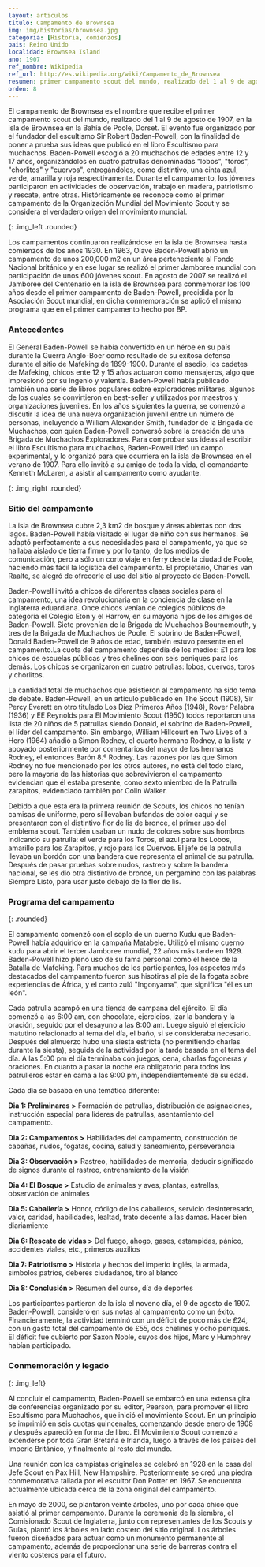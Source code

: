 ```yaml
---
layout: articulos
titulo: Campamento de Brownsea
img: img/historias/brownsea.jpg
categoria: [Historia, comienzos]
pais: Reino Unido
localidad: Brownsea Island
ano: 1907
ref_nombre: Wikipedia
ref_url: http://es.wikipedia.org/wiki/Campamento_de_Brownsea
resumen: primer campamento scout del mundo, realizado del 1 al 9 de agosto de 1907, en la isla de Brownsea en la Bahía de Poole, Dorset.
orden: 8
---
```

El campamento de Brownsea es el nombre que recibe el primer campamento scout del mundo, realizado del 1 al 9 de agosto de 1907, en la isla de Brownsea en la Bahía de Poole, Dorset. El evento fue organizado por el fundador del escultismo Sir Robert Baden-Powell, con la finalidad de poner a prueba sus ideas que publicó en el libro Escultismo para muchachos. Baden-Powell escogió a 20 muchachos de edades entre 12 y 17 años, organizándolos en cuatro patrullas denominadas "lobos", "toros", "chorlitos" y "cuervos", entregándoles, como distintivo, una cinta azul, verde, amarilla y roja respectivamente. Durante el campamento, los jóvenes participaron en actividades de observación, trabajo en madera, patriotismo y rescate, entre otras. Históricamente se reconoce como el primer campamento de la Organización Mundial del Movimiento Scout y se considera el verdadero origen del movimiento mundial.

<amp-img src="{{site.baseurl}}/img/historias/brownsea1.jpg" width="372" height="269" alt="imagen del lugar del campamento" layout="fixed"></amp-img>
{: .img_left .rounded}

Los campamentos continuaron realizándose en la isla de Brownsea hasta comienzos de los años 1930. En 1963, Olave Baden-Powell abrió un campamento de unos 200,000 m2 en un área perteneciente al Fondo Nacional británico y en ese lugar se realizó el primer Jamboree mundial con participación de unos 600 jóvenes scout. En agosto de 2007 se realizó el Jamboree del Centenario en la isla de Brownsea para conmemorar los 100 años desde el primer campamento de Baden-Powell, precidida por la Asociación Scout mundial, en dicha conmemoración se aplicó el mismo programa que en el primer campamento hecho por BP.

### Antecedentes

El General Baden-Powell se había convertido en un héroe en su país durante la Guerra Anglo-Boer como resultado de su exitosa defensa durante el sitio de Mafeking de 1899-1900. Durante el asedio, los cadetes de Mafeking, chicos ente 12 y 15 años actuaron como mensajeros, algo que impresionó por su ingenio y valentía. Baden-Powell había publicado también una serie de libros populares sobre exploradores militares, algunos de los cuales se convirtieron en best-seller y utilizados por maestros y organizaciones juveniles. En los años siguientes la guerra, se comenzó a discutir la idea de una nueva organización juvenil entre un número de personas, incluyendo a William Alexander Smith, fundador de la Brigada de Muchachos, con quien Baden-Powell conversó sobre la creación de una Brigada de Muchachos Exploradores. Para comprobar sus ideas al escribir el libro Escultismo para muchachos, Baden-Powell ideó un campo experimental, y lo organizó para que ocurriera en la isla de Brownsea en el verano de 1907. Para ello invitó a su amigo de toda la vida, el comandante Kenneth McLaren, a asistir al campamento como ayudante.

<amp-img src="{{site.baseurl}}/img/historias/brownsea2.jpg" width="344" height="227" alt="Actividades en el primer campamento Scout" layout="fixed"></amp-img>
{: .img_right .rounded}

### Sitio del campamento

La isla de Brownsea cubre 2,3 km2 de bosque y áreas abiertas con dos lagos. Baden-Powell había visitado el lugar de niño con sus hermanos. Se adaptó perfectamente a sus necesidades para el campamento, ya que se hallaba aislado de tierra firme y por lo tanto, de los medios de comunicación, pero a sólo un corto viaje en ferry desde la ciudad de Poole, haciendo más fácil la logística del campamento. El propietario, Charles van Raalte, se alegró de ofrecerle el uso del sitio al proyecto de Baden-Powell.

Baden-Powell invitó a chicos de diferentes clases sociales para el campamento, una idea revolucionaria en la conciencia de clase en la Inglaterra eduardiana. Once chicos venían de colegios públicos de categoría el Colegio Eton y el Harrow, en su mayoría hijos de los amigos de Baden-Powell. Siete provenían de la Brigada de Muchachos Bournemouth, y tres de la Brigada de Muchachos de Poole. El sobrino de Baden-Powell, Donald Baden-Powell de 9 años de edad, también estuvo presente en el campamento.La cuota del campamento dependía de los medios: £1 para los chicos de escuelas públicas y tres chelines con seis peniques para los demás. Los chicos se organizaron en cuatro patrullas: lobos, cuervos, toros y chorlitos.

La cantidad total de muchachos que asistieron al campamento ha sido tema de debate. Baden-Powell, en un artículo publicado en The Scout (1908), Sir Percy Everett en otro titulado Los Diez Primeros Años (1948), Rover Palabra (1936) y EE Reynolds para El Movimiento Scout (1950) todos reportaron una lista de 20 niños de 5 patrullas siendo Donald, el sobrino de Baden-Powell, el líder del campamento. Sin embargo, William Hillcourt en Two Lives of a Hero (1964) añadió a Simon Rodney, el cuarto hermano Rodney, a la lista y apoyado posteriormente por comentarios del mayor de los hermanos Rodney, el entonces Barón 8.º Rodney. Las razones por las que Simon Rodney no fue mencionado por los otros autores, no está del todo claro, pero la mayoría de las historias que sobrevivieron el campamento evidencian que él estaba presente, como sexto miembro de la Patrulla zarapitos, evidenciado también por Colin Walker.

Debido a que esta era la primera reunión de Scouts, los chicos no tenían camisas de uniforme, pero sí llevaban bufandas de color caqui y se presentaron con el distintivo flor de lis de bronce, el primer uso del emblema scout. También usaban un nudo de colores sobre sus hombros indicando su patrulla: el verde para los Toros, el azul para los Lobos, amarillo para los Zarapitos, y rojo para los Cuervos. El jefe de la patrulla llevaba un bordón con una bandera que representa el animal de su patrulla. Después de pasar pruebas sobre nudos, rastreo y sobre la bandera nacional, se les dio otra distintivo de bronce, un pergamino con las palabras Siempre Listo, para usar justo debajo de la flor de lis.

### Programa del campamento

<amp-img src="{{site.baseurl}}/img/historias/brownsea3.jpg" width="600" height="372" alt="Scouts realizando actividades" layout="responsive"></amp-img>
{: .rounded}

El campamento comenzó con el soplo de un cuerno Kudu que Baden-Powell había adquirido en la campaña Matabele. Utilizó el mismo cuerno kudu para abrir el tercer Jamboree mundial, 22 años más tarde en 1929. Baden-Powell hizo pleno uso de su fama personal como el héroe de la Batalla de Mafeking. Para muchos de los participantes, los aspectos más destacados del campamento fueron sus hisotiras al pie de la fogata sobre experiencias de África, y el canto zulú "Ingonyama", que significa "él es un león".

Cada patrulla acampó en una tienda de campana del ejército. El día comenzó a las 6:00 am, con chocolate, ejercicios, izar la bandera y la oración, seguido por el desayuno a las 8:00 am. Luego siguió el ejercicio matutino relacionado al tema del día, el baño, si se consideraba necesario. Después del almuerzo hubo una siesta estricta (no permitiendo charlas durante la siesta), seguida de la actividad por la tarde basada en el tema del día. A las 5:00 pm el día terminaba con juegos, cena, charlas fogoneras y oraciones. En cuanto a pasar la noche era obligatorio para todos los patrulleros estar en cama a las 9:00 pm, independientemente de su edad.

Cada día se basaba en una temática diferente:

**Dia 1: Preliminares >** Formación de patrullas, distribución de asignaciones, instrucción especial para líderes de patrullas, asentamiento del campamento.

**Dia 2: Campamentos >** Habilidades del campamento, construcción de cabañas, nudos, fogatas, cocina, salud y saneamiento, perseverancia

**Dia 3: Observación >** Rastreo, habilidades de memoria, deducir significado de signos durante el rastreo, entrenamiento de la visión

**Dia 4: El Bosque >** Estudio de animales y aves, plantas, estrellas, observación de animales

**Dia 5: Caballería >** Honor, código de los caballeros, servicio desinteresado, valor, caridad, habilidades, lealtad, trato decente a las damas. Hacer bien diariamiente

**Dia 6: Rescate de vidas >** Del fuego, ahogo, gases, estampidas, pánico, accidentes viales, etc., primeros auxilios

**Dia 7: Patriotismo >** Historia y hechos del imperio inglés, la armada, símbolos patrios, deberes ciudadanos, tiro al blanco

**Dia 8: Conclusión >** Resumen del curso, día de deportes

Los participantes partieron de la isla el noveno día, el 9 de agosto de 1907. Baden-Powell, consideró en sus notas al campamento como un éxito. Financieramente, la actividad terminó con un déficit de poco más de £24, con un gasto total del campamento de £55, dos chelines y ocho peniques. El déficit fue cubierto por Saxon Noble, cuyos dos hijos, Marc y Humphrey habían participado.

### Conmemoración y legado

<amp-img src="{{site.baseurl}}/img/historias/brownsea4.jpg" width="220" height="271" alt="Piedra conmemorativa del primer campamento scout" layout="fixed"></amp-img>
{: .img_left}

Al concluir el campamento, Baden-Powell se embarcó en una extensa gira de conferencias organizado por su editor, Pearson, para promover el libro Escultismo para Muchachos, que inició el movimiento Scout. En un principio se imprimió en seis cuotas quincenales, comenzando desde enero de 1908 y después apareció en forma de libro. El Movimiento Scout comenzó a extenderse por toda Gran Bretaña e Irlanda, luego a través de los países del Imperio Británico, y finalmente al resto del mundo.

Una reunión con los campistas originales se celebró en 1928 en la casa del Jefe Scout en Pax Hill, New Hampshire. Posteriormente se creó una piedra conmemorativa tallada por el escultor Don Potter en 1967. Se encuentra actualmente ubicada cerca de la zona original del campamento.

En mayo de 2000, se plantaron veinte árboles, uno por cada chico que asistió al primer campamento. Durante la ceremonia de la siembra, el Comisionado Scout de Inglaterra, junto con representantes de los Scouts y Guías, plantó los árboles en lado costero del sitio original. Los árboles fueron diseñados para actuar como un monumento permanente al campamento, además de proporcionar una serie de barreras contra el viento costeros para el futuro.